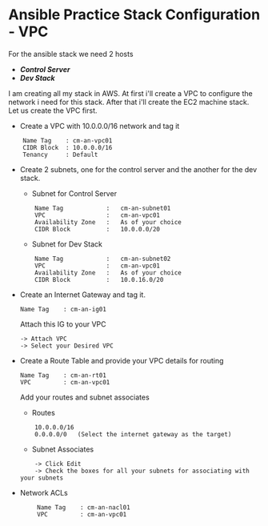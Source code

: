 # Ansible Practice Stack Configuration - VPC

For the ansible stack we need 2 hosts
- ***Control Server***
- ***Dev Stack***

I am creating all my stack in AWS. At first i'll create a VPC to configure the network i need for this stack.
After that i'll create the EC2 machine stack. Let us create the VPC first.

- Create a VPC with 10.0.0.0/16 network and tag it
```
	Name Tag 	: cm-an-vpc01
	CIDR Block	: 10.0.0.0/16
	Tenancy		: Default
```

- Create 2 subnets, one for the control server and the another for the dev stack. 
	- Subnet for Control Server
	```
		Name Tag			:	cm-an-subnet01
		VPC					:	cm-an-vpc01
		Availability Zone	:	As of your choice
		CIDR Block			:	10.0.0.0/20
	```

	- Subnet for Dev Stack
	```
		Name Tag			:	cm-an-subnet02
		VPC					:	cm-an-vpc01
		Availability Zone	:	As of your choice
		CIDR Block			:	10.0.16.0/20
	```

- Create an Internet Gateway and tag it.
	```
	Name Tag	: cm-an-ig01
	```
	Attach this IG to your VPC
	```
	-> Attach VPC
	-> Select your Desired VPC
	```

- Create a Route Table and provide your VPC details for routing
	```
	Name Tag	: cm-an-rt01
	VPC			: cm-an-vpc01
	```
	Add your routes and subnet associates
	- Routes
	```
		10.0.0.0/16
		0.0.0.0/0	(Select the internet gateway as the target)
	```
	- Subnet Associates
	```
		-> Click Edit
		-> Check the boxes for all your subnets for associating with your subnets
	```

- Network ACLs
```
		Name Tag	: cm-an-nacl01
		VPC			: cm-an-vpc01
```